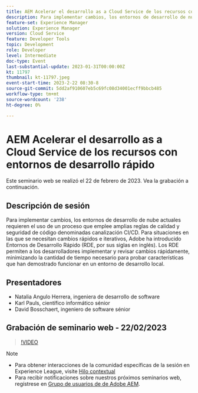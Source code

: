 ```yaml
---
title: AEM Acelerar el desarrollo as a Cloud Service de los recursos con entornos de desarrollo rápido
description: Para implementar cambios, los entornos de desarrollo de nube actuales requieren el uso de un proceso que emplee amplias reglas de calidad y seguridad de código denominadas canalización CI/CD. Para situaciones en las que se necesitan cambios rápidos e iterativos, Adobe ha introducido Entornos de desarrollo rápido (RDE, por sus siglas en inglés). Los RDE permiten a los desarrolladores implementar y revisar cambios rápidamente, minimizando la cantidad de tiempo necesario para probar características que han demostrado funcionar en un entorno de desarrollo local.
feature-set: Experience Manager
solution: Experience Manager
version: Cloud Service
feature: Developer Tools
topic: Development
role: Developer
level: Intermediate
doc-type: Event
last-substantial-update: 2023-01-31T00:00:00Z
kt: 11797
thumbnail: kt-11797.jpeg
event-start-time: 2023-2-22 08:30-8
source-git-commit: 5dd2af910607eb5c69fc08d34001ecff9bbcb485
workflow-type: tm+mt
source-wordcount: '238'
ht-degree: 0%

---
```


# AEM Acelerar el desarrollo as a Cloud Service de los recursos con entornos de desarrollo rápido

Este seminario web se realizó el 22 de febrero de 2023. Vea la grabación a continuación.

## Descripción de sesión

Para implementar cambios, los entornos de desarrollo de nube actuales requieren el uso de un proceso que emplee amplias reglas de calidad y seguridad de código denominadas canalización CI/CD. Para situaciones en las que se necesitan cambios rápidos e iterativos, Adobe ha introducido Entornos de Desarrollo Rápido (RDE, por sus siglas en inglés).
Los RDE permiten a los desarrolladores implementar y revisar cambios rápidamente, minimizando la cantidad de tiempo necesario para probar características que han demostrado funcionar en un entorno de desarrollo local.

## Presentadores

* Natalia Angulo Herrera, ingeniera de desarrollo de software
* Karl Pauls, científico informático sénior
* David Bosschaert, ingeniero de software sénior

## Grabación de seminario web - 22/02/2023

>[!VIDEO](https://video.tv.adobe.com/v/3415876)

>[!NOTE]
>
>* Para obtener interacciones de la comunidad específicas de la sesión en Experience League, visite [Hilo contextual](http://bit.ly/3x1Cl8x)
>* Para recibir notificaciones sobre nuestros próximos seminarios web, regístrese en [Grupo de usuarios de de Adobe AEM](https://aem-augs.adobe.com/).

